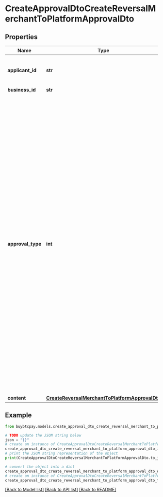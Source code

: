 # CreateApprovalDtoCreateReversalMerchantToPlatformApprovalDto


## Properties

Name | Type | Description | Notes
------------ | ------------- | ------------- | -------------
**applicant_id** | **str** | 不用填，系统会根据请求用户自己设定 | [optional] 
**business_id** | **str** |  | [optional] 
**approval_type** | **int** | 0: Platform Recharge, 1: Merchant Recharge, 11: Virtual Account Recharge, 12: Merchant Self Service Recharge, 13: Virtual Account Self Service Recharge, 14: Merchant Self Service Recharge by PalmPay Virtual Account, 15: Virtual merchant Self Service Recharge by PalmPay Virtual Account, 2: Refund, 3: Frozen, 4: Unfrozen, 100: Reversal platform to merchant, 101: Reversal merchant to platform, 102: Reversal merchant to merchant | 
**content** | [**CreateReversalMerchantToPlatformApprovalDto**](CreateReversalMerchantToPlatformApprovalDto.md) |  | [optional] 

## Example

```python
from buybtcpay.models.create_approval_dto_create_reversal_merchant_to_platform_approval_dto import CreateApprovalDtoCreateReversalMerchantToPlatformApprovalDto

# TODO update the JSON string below
json = "{}"
# create an instance of CreateApprovalDtoCreateReversalMerchantToPlatformApprovalDto from a JSON string
create_approval_dto_create_reversal_merchant_to_platform_approval_dto_instance = CreateApprovalDtoCreateReversalMerchantToPlatformApprovalDto.from_json(json)
# print the JSON string representation of the object
print(CreateApprovalDtoCreateReversalMerchantToPlatformApprovalDto.to_json())

# convert the object into a dict
create_approval_dto_create_reversal_merchant_to_platform_approval_dto_dict = create_approval_dto_create_reversal_merchant_to_platform_approval_dto_instance.to_dict()
# create an instance of CreateApprovalDtoCreateReversalMerchantToPlatformApprovalDto from a dict
create_approval_dto_create_reversal_merchant_to_platform_approval_dto_from_dict = CreateApprovalDtoCreateReversalMerchantToPlatformApprovalDto.from_dict(create_approval_dto_create_reversal_merchant_to_platform_approval_dto_dict)
```
[[Back to Model list]](../README.md#documentation-for-models) [[Back to API list]](../README.md#documentation-for-api-endpoints) [[Back to README]](../README.md)


